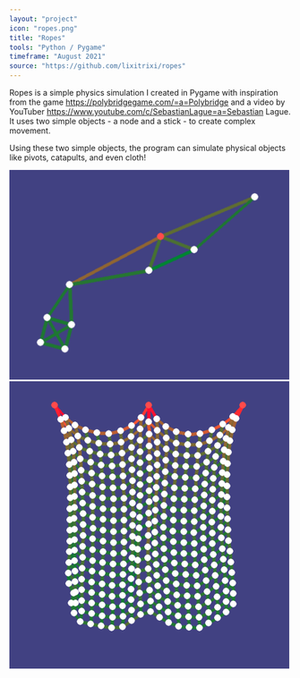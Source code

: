 ```yaml
---
layout: "project"
icon: "ropes.png"
title: "Ropes"
tools: "Python / Pygame"
timeframe: "August 2021"
source: "https://github.com/lixitrixi/ropes"
---
```

Ropes is a simple physics simulation I created in Pygame with inspiration from the game <a>https://polybridgegame.com/=a=Polybridge</a> and a video by YouTuber <a>https://www.youtube.com/c/SebastianLague=a=Sebastian Lague</a>. It uses two simple objects - a node and a stick - to create complex movement.

Using these two simple objects, the program can simulate physical objects like pivots, catapults, and even cloth!

<img src="/assets/img/pivot.png" width="500px">

<img src="/assets/img/cloth.png" width="500px">